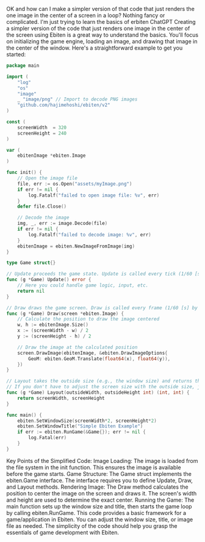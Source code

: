 OK and how can I make a simpler version of that code that just renders the one image in the center of a screen in a loop? Nothing fancy or complicated. I'm just trying to learn the basics of erbiten
ChatGPT
Creating a simpler version of the code that just renders one image in the center of the screen using Ebiten is a great way to understand the basics. You'll focus on initializing the game engine, loading an image, and drawing that image in the center of the window. Here's a straightforward example to get you started:

```go
package main

import (
    "log"
    "os"
    "image"
    _ "image/png" // Import to decode PNG images
    "github.com/hajimehoshi/ebiten/v2"
)

const (
    screenWidth  = 320
    screenHeight = 240
)

var (
    ebitenImage *ebiten.Image
)

func init() {
    // Open the image file
    file, err := os.Open("assets/myImage.png")
    if err != nil {
        log.Fatalf("failed to open image file: %v", err)
    }
    defer file.Close()

    // Decode the image
    img, _, err := image.Decode(file)
    if err != nil {
        log.Fatalf("failed to decode image: %v", err)
    }
    ebitenImage = ebiten.NewImageFromImage(img)
}

type Game struct{}

// Update proceeds the game state. Update is called every tick (1/60 [s] by default).
func (g *Game) Update() error {
    // Here you could handle game logic, input, etc.
    return nil
}

// Draw draws the game screen. Draw is called every frame (1/60 [s] by default).
func (g *Game) Draw(screen *ebiten.Image) {
    // Calculate the position to draw the image centered
    w, h := ebitenImage.Size()
    x := (screenWidth - w) / 2
    y := (screenHeight - h) / 2

    // Draw the image at the calculated position
    screen.DrawImage(ebitenImage, &ebiten.DrawImageOptions{
        GeoM: ebiten.GeoM.Translate(float64(x), float64(y)),
    })
}

// Layout takes the outside size (e.g., the window size) and returns the (logical) screen size.
// If you don't have to adjust the screen size with the outside size, just return a fixed size.
func (g *Game) Layout(outsideWidth, outsideHeight int) (int, int) {
    return screenWidth, screenHeight
}

func main() {
    ebiten.SetWindowSize(screenWidth*2, screenHeight*2)
    ebiten.SetWindowTitle("Simple Ebiten Example")
    if err := ebiten.RunGame(&Game{}); err != nil {
        log.Fatal(err)
    }
}
```

Key Points of the Simplified Code:
Image Loading: The image is loaded from the file system in the init function. This ensures the image is available before the game starts.
Game Structure: The Game struct implements the ebiten.Game interface. The interface requires you to define Update, Draw, and Layout methods.
Rendering Image: The Draw method calculates the position to center the image on the screen and draws it. The screen's width and height are used to determine the exact center.
Running the Game: The main function sets up the window size and title, then starts the game loop by calling ebiten.RunGame.
This code provides a basic framework for a game/application in Ebiten. You can adjust the window size, title, or image file as needed. The simplicity of the code should help you grasp the essentials of game development with Ebiten.